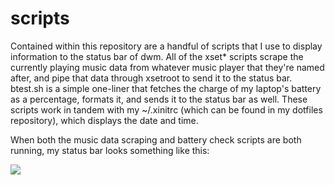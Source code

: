 scripts
=======

Contained within this repository are a handful of scripts that I use to display information to the status bar of dwm. All of the xset* scripts scrape the currently playing music data from whatever music player that they're named after, and pipe that data through xsetroot to send it to the status bar. btest.sh is a simple one-liner that fetches the charge of my laptop's battery as a percentage, formats it, and sends it to the status bar as well. These scripts work in tandem with my ~/.xinitrc (which can be found in my dotfiles repository), which displays the date and time.

When both the music data scraping and battery check scripts are both running, my status bar looks something like this:

<img src="https://i.imgur.com/i7VbL0a.png" />
